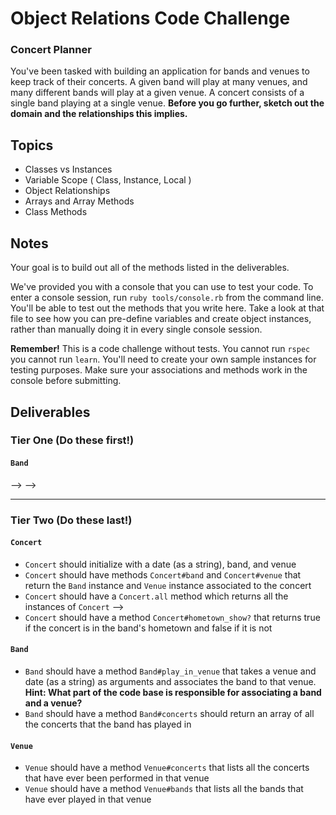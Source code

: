 # Object Relations Code Challenge

### Concert Planner
You've been tasked with building an application for bands and venues to keep track of their concerts.  A given band will play at many venues, and many different bands will play at a given venue.  A concert consists of a single band playing at a single venue.  **Before you go further, sketch out the domain and the relationships this implies.**

## Topics

- Classes vs Instances
- Variable Scope ( Class, Instance, Local )
- Object Relationships
- Arrays and Array Methods
- Class Methods

## Notes

Your goal is to build out all of the methods listed in the deliverables.

We've provided you with a console that you can use to test your code. To enter a console session, run `ruby tools/console.rb` from the command line. You'll be able to test out the methods that you write here. Take a look at that file to see how you can pre-define variables and create object instances, rather than manually doing it in every single console session.

**Remember!** This is a code challenge without tests. You cannot run `rspec` you cannot run `learn`. You'll need to create your own sample instances for testing purposes. Make sure your associations and methods work in the console before submitting.

## Deliverables

### Tier One (Do these first!)
#### `Band`
<!-- - `Band` should initialize with a name and hometown
- `Band` should respond to `Band#name` and `Band#hometown`, returning those respective values.
- `Band` should be able to change its name with an accessor
- `Band` should have a method `Band.all` that returns all the instances of `Band`
 - `Band` should have a method `Band.all_introductions` that puts out a list of messages in the format of `"Hello, we are {insert band name here} and we're from {insert hometown here}"` for every band. --> -->
<!-- 
#### `Venue`
- `Venue` should initialize with a title and city
- `Venue` should have a method `Venue.all` method which returns all the instances of `Venue` --> -->


________________
### Tier Two (Do these last!)
#### `Concert`
- `Concert` should initialize with a date (as a string), band, and venue
- `Concert` should have methods `Concert#band` and `Concert#venue` that return the `Band` instance and `Venue` instance associated to the concert
- `Concert` should have a `Concert.all` method which returns all the instances of `Concert` -->
- `Concert` should have a method `Concert#hometown_show?` that returns true if the concert is in the band's hometown and false if it is not

#### `Band`
- `Band` should have a method `Band#play_in_venue` that takes a venue and date (as a string) as arguments and associates the band to that venue.  **Hint:  What part of the code base is responsible for associating a band and a venue?**
- `Band` should have a method `Band#concerts` should return an array of all the concerts that the band has played in

#### `Venue`
- `Venue` should have a method `Venue#concerts` that lists all the concerts that have ever been performed in that venue
- `Venue` should have a method `Venue#bands` that lists all the bands that have ever played in that venue
